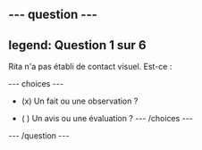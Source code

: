 --- question ---
---
legend: Question 1 sur 6
---

Rita n'a pas établi de contact visuel. Est-ce :

--- choices ---
- (x) Un fait ou une observation ?

- ( ) Un avis ou une évaluation ? --- /choices ---

--- /question ---
